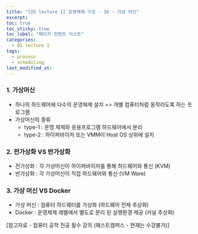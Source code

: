 ```yaml
---
title: "[OS lecture 1] 운영체제 구조 - 16 - 가상 머신"
excerpt:
toc: true
toc_sticky: true
toc_label: "페이지 컨텐츠 리스트"
categories:
  - OS lecture 1
tags:
  - process
  - scheduling
last_modified_at:
---
```


### **1. 가상머신**

- 하나의 하드웨어에 다수의 운영체제 설치 => 개별 컴퓨터처럼 동작라도록 하는 프로그램
- 가상머신의 종류
  - type-1 : 운영 체제와 응용프로그램 하드웨어에서 분리
  - type-2 : 하이퍼바이저 또는 VMM이 Host OS 상위에 설치

### **2. 전가상화 VS 반가상화**

- 전가상화 : 각 가상머신이 하이퍼바이저를 통해 하드웨어와 통신 (KVM)
- 반가상화 : 각 가상머신이 직접 하드웨어와 통신 (VM Ware)

### **3. 가상 머신 VS Docker**

- 가상 머신 : 컴퓨터 하드웨터를 가상화 (하드웨어 전체 추상화)
- Docker : 운영체제 레벨에서 별도로 분리 된 실행환경 제공 (커널 추상화)

[참고자료 - 컴퓨터 공학 전공 필수 강의 (패스트캠퍼스 - 현재는 수강불가)]
